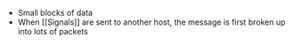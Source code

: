 - Small blocks of data
- When [[Signals]] are sent to another host, the message is first broken up into lots of packets